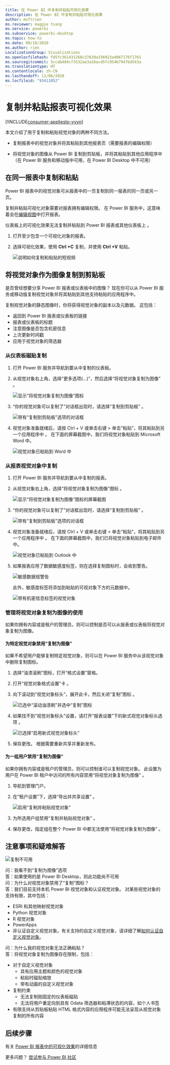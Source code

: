 ```yaml
---
title: 在 Power BI 中复制并粘贴可视化效果
description: 在 Power BI 中复制并粘贴可视化效果
author: msftrien
ms.reviewer: maggie tsang
ms.service: powerbi
ms.subservice: powerbi-desktop
ms.topic: how-to
ms.date: 09/18/2020
ms.author: rien
LocalizationGroup: Visualizations
ms.openlocfilehash: fd5fc361431268c37639a336923a4067176f1761
ms.sourcegitcommit: 5ccab484cf3532ae3a16acd5fc954b7947bd543a
ms.translationtype: HT
ms.contentlocale: zh-CN
ms.lasthandoff: 11/06/2020
ms.locfileid: "93411052"
---
```

# <a name="copy-and-paste-a-report-visualization"></a>复制并粘贴报表可视化效果

[!INCLUDE[consumer-appliesto-yyyn](../includes/consumer-appliesto-yyyn.md)]

本文介绍了用于复制和粘贴视觉对象的两种不同方法。 
* 复制报表中的视觉对象并将其粘贴到其他报表页（需要报表的编辑权限）

* 将视觉对象的图像从 Power BI 复制到剪贴板，并将其粘贴到其他应用程序中（在 Power BI 服务和移动版中可用，在 Power BI Desktop 中不可用）

## <a name="copy-and-paste-within-the-same-report"></a>在同一报表中复制和粘贴
Power BI 报表中的视觉对象可从报表中的一页复制到同一报表的同一页或另一页。 

复制并粘贴可视化对象需要对报表拥有编辑权限。 在 Power BI 服务中，这意味着会在[编辑视图](../consumer/end-user-reading-view.md)中打开报表。 

仪表板上的可视化效果无法复制并粘贴到 Power BI 报表或其他仪表板上  。

1. 打开至少包含一个可视化对象的报表。  

2. 选择可视化效果，使用 **Ctrl +C** 复制，并使用 **Ctrl +V** 粘贴。      

   ![说明如何复制和粘贴的短视频](media/power-bi-visualization-copy-paste/copypasteviznew.gif)


## <a name="copy-a-visual-as-an-image-to-your-clipboard"></a>将视觉对象作为图像复制到剪贴板

是否曾经想要分享 Power BI 报表或仪表板中的图像？ 现在你可以从 Power BI 服务或移动版复制视觉对象并将其粘贴到其他支持粘贴的应用程序中。 

复制视觉对象的静态图像时，你将获得视觉对象的副本以及元数据。 这包括：
* 返回到 Power BI 报表或仪表板的链接
* 报表或仪表板的标题
* 注意图像是否包含机密信息
* 上次更新时间戳
* 应用于视觉对象的筛选器

### <a name="copy-from-a-dashboard-tile"></a>从仪表板磁贴复制

1. 打开 Power BI 服务并导航到要从中复制的仪表板。

2. 从视觉对象右上角，选择“更多选项(...)”，然后选择“将视觉对象复制为图像”   。 

    ![显示“将视觉对象复制为图像”图标](media/power-bi-visualization-copy-paste/power-bi-copy-dashboard.png)

3. “你的视觉对象可以复制了”对话框出现时，请选择“复制到剪贴板”   。

    ![带有“复制到剪贴板”选项的对话框](media/power-bi-visualization-copy-paste/power-bi-copied.png)

4. 视觉对象准备就绪后，请按 Ctrl + V 或单击右键 > 单击“粘贴”，将其粘贴到另一个应用程序中  。 在下面的屏幕截图中，我们将视觉对象粘贴到 Microsoft Word 中。 

    ![视觉对象已粘贴到 Word 中](media/power-bi-visualization-copy-paste/power-bi-paste-word.png)

### <a name="copy-from-a-report-visual"></a>从报表视觉对象中复制 

1. 打开 Power BI 服务并导航到要从中复制的报表。

2. 从视觉对象右上角，选择“将视觉对象复制为图像”图标  。 

    ![显示“将视觉对象复制为图像”图标的屏幕截图](media/power-bi-visualization-copy-paste/power-bi-copy-icon.png)

3. “你的视觉对象可以复制了”对话框出现时，请选择“复制到剪贴板”   。

    ![带有“复制到剪贴板”选项的对话框](media/power-bi-visualization-copy-paste/power-bi-copied.png)


4. 视觉对象准备就绪后，请按 Ctrl + V 或单击右键 > 单击“粘贴”，将其粘贴到另一个应用程序中  。 在下面的屏幕截图中，我们已将视觉对象粘贴到电子邮件中。

    ![视觉对象已粘贴到 Outlook 中](media/power-bi-visualization-copy-paste/power-bi-copy-email.png)

5. 如果报表应用了数据敏感度标签，则在选择复制图标时，会收到警告。  

    ![敏感数据规警告](media/power-bi-visualization-copy-paste/power-bi-sensitive.png)

    此外，敏感度标签将添加到粘贴的可视对象下方的元数据中。 

    ![带有机密信息标签的视觉对象](media/power-bi-visualization-copy-paste/power-bi-confidential.png)

### <a name="manage-use-of-copying-a-visual-as-an-image"></a>管理将视觉对象复制为图像的使用
如果你拥有内容或是租户的管理员，则可以控制是否可以从报表或仪表板将视觉对象复制为图像。

#### <a name="disable-copy-as-an-image-for-a-specific-visual"></a>为特定视觉对象禁用“复制为图像”
如果不希望用户能够复制特定视觉对象，则可以在 Power BI 服务中从该视觉对象中删除复制图标。    
1. 选择“油漆滚刷”图标，打开“格式设置”窗格。 

1. 打开“视觉对象格式设置”卡  。
1. 向下滚动到“视觉对象标头”，展开此卡，然后关闭“复制”图标   。

    ![已选中“滚动油漆刷”并选中“复制”图标](media/power-bi-visualization-copy-paste/power-bi-visual-header.png)

1. 如果找不到“视觉对象标头”设置，请打开“报表设置”下的新式视觉对象标头选项   。 

    ![已选择“启用新式视觉对象标头”](media/power-bi-visualization-copy-paste/power-bi-use-modern.png)

1. 保存更改。 根据需要重新共享并重新发布。

#### <a name="disable-copy-as-an-image-for-a-group-of-users"></a>为一组用户禁用“复制为图像”

如果你拥有内容或是租户的管理员，则可以控制谁可以复制视觉对象。 此设置为用户在 Power BI 租户中访问的所有内容禁用“将视觉对象复制为图像”  。
  
1. 导航到管理门户。

1. 在“租户设置”下，选择“导出并共享设置”   。 

    ![启用“复制并粘贴视觉对象”](media/power-bi-visualization-copy-paste/power-bi-enable.png)

1. 为所选用户组禁用“复制并粘贴视觉对象”  。 

1. 保存更改，指定组在整个 Power BI 中都无法使用“将视觉对象复制为图像”  。 
  

## <a name="considerations-and-troubleshooting"></a>注意事项和疑难解答

   ![复制不可用](media/power-bi-visualization-copy-paste/power-bi-copy-grey.png)


问：我看不到“复制为图像”选项    
答：如果使用的是 Power BI Desktop，则此功能尚不可用    
问：为什么对视觉对象禁用了“复制”图标？    
答：我们目前支持本机 Power BI 视觉对象和认证视觉对象。 对某些视觉对象的支持有限，其中包括： 
- ESRI 和其他映射视觉对象 
- Python 视觉对象 
- R 视觉对象 
- PowerApps 
- 非认证自定义视觉对象。有关支持的自定义视觉对象，请详细了解[如何认证自定义视觉对象](../developer/visuals/power-bi-custom-visuals-certified.md)。 


问：为什么我的视觉对象无法正确粘贴？    
答：将视觉对象复制为图像存在限制，包括： 
- 对于自定义视觉对象 
    - 具有应用主题和颜色的视觉对象 
    - 粘贴时磁贴缩放 
    - 带有动画的自定义视觉对象 
- 复制约束 
    - 无法复制刚固定的仪表板磁贴 
    - 无法将用户重定向到具有 Odata 筛选器和粘滞状态的内容，如个人书签 
- 有限支持从剪贴板粘贴 HTML 格式内容的应用程序可能无法呈现从视觉对象复制的所有内容 



## <a name="next-steps"></a>后续步骤
有关 [Power BI 报表中的可视化效果](power-bi-report-visualizations.md)的详细信息

更多问题？ [尝试参与 Power BI 社区](https://community.powerbi.com/)

